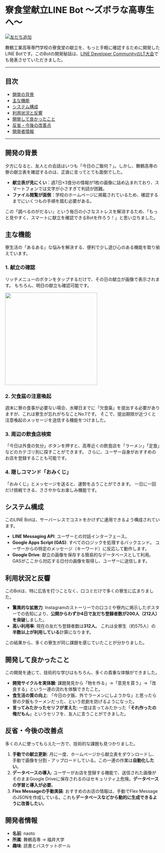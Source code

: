 # 寮食堂献立LINE Bot ～ズボラな高専生へ～

[![友だち追加](https://scdn.line-apps.com/n/line_add_friends/btn/ja.png)](https://line.me/R/ti/p/%40232xflty)

舞鶴工業高等専門学校の寮食堂の献立を、もっと手軽に確認するために開発したLINE Botです。このBotの開発秘話は、[LINE Developer CommunityのLT大会](https://www.youtube.com/watch?v=qLdPqgF0EnA)でも発表させていただきました。


---

## 目次

* [開発の背景](#開発の背景)
* [主な機能](#主な機能)
* [システム構成](#システム構成)
* [利用状況と反響](#利用状況と反響)
* [開発して良かったこと](#開発して良かったこと)
* [反省・今後の改善点](#反省今後の改善点)
* [開発者情報](#開発者情報)

---

## 開発の背景

夕方になると、友人との会話はいつも「今日のご飯何？」。しかし、舞鶴高専の寮の献立表を確認するのは、正直に言ってとても面倒でした。

* **献立表が見にくい**：週7日×3食分の情報が1枚の画像に詰め込まれており、スマートフォンでは文字が小さすぎて判読が困難。
* **ファイル閲覧が面倒**：学校のホームページに掲載されているため、確認するまでにいくつもの手順を踏む必要がある。

この「調べるのがだるい」という毎日の小さなストレスを解消するため、「もっと見やすく、スマートに献立を確認できるBotを作ろう！」と思い立ちました。

## 主な機能

寮生活の「あるある」な悩みを解決する、便利で少し遊び心のある機能を取り揃えています。

### 1. 献立の確認
リッチメニューのボタンをタップするだけで、その日の献立が画像で表示されます。 もちろん、明日の献立も確認可能です。

<img src="https://i.imgur.com/8QOapfS.png" width="300">

### 2. 欠食届の注意喚起
週末に寮の食事が必要ない場合、水曜日までに「欠食届」を提出する必要がありますが、これは寮生が忘れがちなことNo.1です。 そこで、提出期限が近づくと注意喚起のメッセージを送信する機能をつけました。

### 3. 周辺の飲食店検索
「今日は外食の気分」ボタンを押すと、高専近くの飲食店を「ラーメン」「定食」などのカテゴリ別に探すことができます。 さらに、ユーザー自身がおすすめのお店を登録することも可能です。

### 4. 隠しコマンド「おみくじ」
「おみくじ」とメッセージを送ると、運勢を占うことができます。 一日に一回だけ挑戦できる、ささやかなお楽しみ機能です。

## システム構成

このLINE Botは、サーバーレスでコストをかけずに運用できるよう構成されています。


* **LINE Messaging API**: ユーザーとの対話インターフェース。
* **Google Apps Script (GAS)**: すべてのロジックを処理するバックエンド。 ユーザーからの特定のメッセージ（キーワード）に反応して動作します。
* **Google Drive**: 献立の画像を保存する簡易的なデータベースとして利用。 GASがここから対応する日付の画像を取得し、ユーザーに送信します。

## 利用状況と反響

このBotは、特に広告を打つことなく、口コミだけで多くの寮生に広まりました。

* **驚異的な拡散力**: Instagramのストーリーでの口コミや寮内に掲示したポスターでの告知により、**公開からわずか4日で友だち登録者数が200人（212人）を突破**しました。
* **高い利用率**: 現在の友だち登録者数は**312人**。 これは全寮生（約575人）の**半数以上が利用している**計算になります。

この結果から、多くの寮生が同じ課題を感じていたことが分かりました。

## 開発して良かったこと

この開発を通じて、技術的な学びはもちろん、多くの貴重な体験ができました。

* **開発サイクルを実体験**: 課題発見から「物を作る」→「意見を貰う」→「改良する」という一連の流れを体験できたこと。
* **食生活の質の向上**: 「今日の夕飯、外でラーメンにしようかな」と思ったら寮の夕飯もラーメンだった、という悲劇を防げるようになった。
* **言ってみたかったセリフが言えた**: 一度は言ってみたかった「**それ作ったの俺だもん**」というセリフを、友人に言うことができました。

## 反省・今後の改善点

多くの人に使ってもらえた一方で、技術的な課題も見つかりました。

1.  **手動での献立更新**: 月に一度、ホームページから献立表をダウンロードし、手動で画像を分割・アップロードしている。この一連の作業は**自動化したい**。
2.  **データベースの導入**: ユーザーがお店を登録する機能で、送信された画像がそのままGoogle Driveに保存されるのはセキュリティ上危険。**データベースの学習と導入が必要**。
3.  **Flex Messageの手動実装**: おすすめのお店の情報は、手動でFlex MessageのJSONを作成している。これも**データベースなどから動的に生成できるように改善したい**。

## 開発者情報

* **名前**: naoto
* **所属**: 舞鶴高専 → 福井大学
* **趣味**: 読書とバスケットボール
